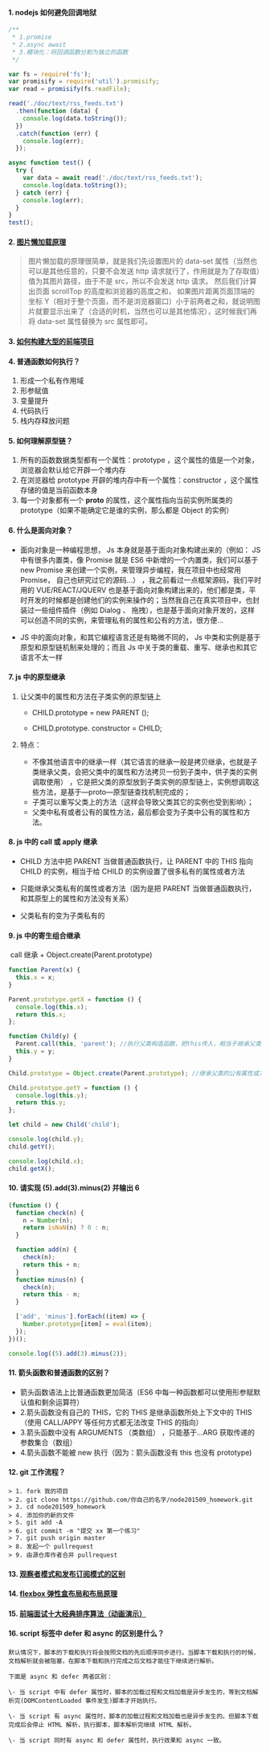 #### 1. nodejs 如何避免回调地狱

```javascript
/**
 * 1.promise
 * 2.async await
 * 3.模块化：将回调函数分割为独立的函数
 */

var fs = require('fs');
var promisify = require('util').promisify;
var read = promisify(fs.readFile);

read('./doc/text/rss_feeds.txt')
  .then(function (data) {
    console.log(data.toString());
  })
  .catch(function (err) {
    console.log(err);
  });

async function test() {
  try {
    var data = await read('./doc/text/rss_feeds.txt');
    console.log(data.toString());
  } catch (err) {
    console.log(err);
  }
}
test();
```

#### 2. [图片懒加载原理](https://www.cnblogs.com/zhuzhenwei918/p/6943156.html)

> 图片懒加载的原理很简单，就是我们先设置图片的 data-set 属性（当然也可以是其他任意的，只要不会发送 http 请求就行了，作用就是为了存取值）值为其图片路径，由于不是 src，所以不会发送 http 请求。 然后我们计算出页面 scrollTop 的高度和浏览器的高度之和， 如果图片距离页面顶端的坐标 Y（相对于整个页面，而不是浏览器窗口）小于前两者之和，就说明图片就要显示出来了（合适的时机，当然也可以是其他情况），这时候我们再将 data-set 属性替换为 src 属性即可。

#### 3. [如何构建大型的前端项目](https://segmentfault.com/a/1190000016647822)

#### 4. 普通函数如何执行？

1.  形成一个私有作用域
2.  形参赋值
3.  变量提升
4.  代码执行
5.  栈内存释放问题

#### 5. 如何理解原型链？

1.  所有的函数数据类型都有一个属性：prototype ，这个属性的值是一个对象，浏览器会默认给它开辟一个堆内存
2.  在浏览器给 prototype 开辟的堆内存中有一个属性：constructor ，这个属性存储的值是当前函数本身
3.  每一个对象都有一个 **proto** 的属性，这个属性指向当前实例所属类的 prototype（如果不能确定它是谁的实例，那么都是 Object 的实例）

#### 6. 什么是面向对象？

- 面向对象是一种编程思想， Js 本身就是基于面向对象构建出来的（例如： JS 中有很多内置类，像 Promise 就是 ES6 中新增的一个内置类，我们可以基于 new Promise 来创建一个实例，来管理异步编程，我在项目中也经常用 Promise， 自己也研究过它的源码...） ，我之前看过一点框架源码，我们平时用的 VUE/REACT/JQUERV 也是基于面向对象构建出来的，他们都是类，平时开发的时候都是创建他们的实例来操作的；当然我自己在真实项目中，也封装过一些组件插件（例如 Dialog 、 拖拽），也是基于面向对象开发的，这样可以创造不同的实例，来管理私有的属性和公有的方法，很方便...

- JS 中的面向对象，和其它编程语言还是有略微不同的， Js 中类和实例是基于原型和原型链机制来处理的；而且 Js 中关于类的重载、重写、继承也和其它语言不太一样

#### 7. js 中的原型继承

1. 让父类中的属性和方法在子类实例的原型链上

   - CHILD.prototype = new PARENT ();

   - CHILD.prototype. constructor = CHILD;

1. 特点：

   - 不像其他语言中的继承一样（其它语言的继承一般是拷贝继承，也就是子类继承父类，会把父类中的属性和方法拷贝一份到子类中，供子类的实例调取使用） ，它是把父类的原型放到子类实例的原型链上，实例想调取这些方法，是基于—proto—原型链查找机制完成的；
   - 子类可以重写父类上的方法（这样会导致父类其它的实例也受到影响）；
   - 父类中私有或者公有的属性方法，最后都会变为子类中公有的属性和方法。

#### 8. js 中的 call 或 apply 继承

- CHILD 方法中把 PARENT 当做普通函数执行，让 PARENT 中的 THIS 指向 CHILD 的实例，相当于给 CHILD 的实例设置了很多私有的属性或者方法

- 只能继承父类私有的属性或者方法（因为是把 PARENT 当做普通函数执行，和其原型上的属性和方法没有关系）
- 父类私有的变为子类私有的

#### 9. js 中的寄生组合继承

​ call 继承 + Object.create(Parent.prototype)

```javascript
function Parent(x) {
  this.x = x;
}

Parent.prototype.getX = function () {
  console.log(this.x);
  return this.x;
};

function Child(y) {
  Parent.call(this, 'parent'); //执行父类构造函数，把this传入，相当于继承父类的私有属性或方法
  this.y = y;
}

Child.prototype = Object.create(Parent.prototype); //继承父类的公有属性或方法

Child.prototype.getY = function () {
  console.log(this.y);
  return this.y;
};

let child = new Child('child');

console.log(child.y);
child.getY();

console.log(child.x);
child.getX();
```

#### 10. 请实现 (5).add(3).minus(2) 并输出 6

```javascript
(function () {
  function check(n) {
    n = Number(n);
    return isNaN(n) ? 0 : n;
  }

  function add(n) {
    check(n);
    return this + n;
  }
  function minus(n) {
    check(n);
    return this - n;
  }

  ['add', 'minus'].forEach((item) => {
    Number.prototype[item] = eval(item);
  });
})();

console.log((5).add(3).minus(2));
```

#### 11. 箭头函数和普通函数的区别？

- 箭头函数语法上比普通函数更加简洁（ES6 中每一种函数都可以使用形参赋默认值和剩余运算符）
- 2.箭头函数没有自己的 THIS，它的 THIS 是继承函数所处上下文中的 THIS （使用 CALL/APPY 等任何方式都无法改变 THIS 的指向）
- 3.箭头函数中没有 ARGUMENTS （类数组） ，只能基于...ARG 获取传递的参数集合（数组）
- 4.箭头函数不能被 new 执行（因为：箭头函数没有 this 也没有 prototype)

#### 12. git 工作流程？

    > 1. fork 我的项目
    > 2. git clone https://github.com/你自己的名字/node201509_homework.git
    > 3. cd node201509_homework
    > 4. 添加你的新的文件
    > 5. git add -A
    > 6. git commit -m "提交 xx 第一个练习"
    > 7. git push origin master
    > 8. 发起一个 pullrequest
    > 9. 由源仓库作者合并 pullrequest

#### 13. [观察者模式和发布订阅模式的区别](https://www.jianshu.com/p/594f018b68e7)

#### 14. [flexbox 弹性盒布局和布局原理](https://blog.csdn.net/lihongxun945/article/details/45458717/)

#### 15. [前端面试十大经典排序算法（动画演示）](https://blog.csdn.net/xiaoxiaojie12321/article/details/81380834)

#### 16. script 标签中 defer 和 async 的区别是什么？

    默认情况下，脚本的下载和执行将会按照文档的先后顺序同步进行。当脚本下载和执行的时候，文档解析就会被阻塞，在脚本下载和执行完成之后文档才能往下继续进行解析。

    下面是 async 和 defer 两者区别：

    \- 当 script 中有 defer 属性时，脚本的加载过程和文档加载是异步发生的，等到文档解析完(DOMContentLoaded 事件发生)脚本才开始执行。

    \- 当 script 有 async 属性时，脚本的加载过程和文档加载也是异步发生的。但脚本下载完成后会停止 HTML 解析，执行脚本，脚本解析完继续 HTML 解析。

    \- 当 script 同时有 async 和 defer 属性时，执行效果和 async 一致。
